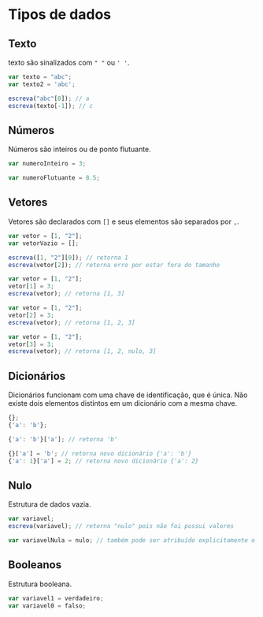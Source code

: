 # Tipos de dados
## Texto

texto são sinalizados com `" "` ou `' '`.

```js
var texto = "abc";
var texto2 = 'abc';

escreva("abc"[0]); // a
escreva(texto[-1]); // c
```

## Números

Números são inteiros ou de ponto flutuante.

```js
var numeroInteiro = 3;

var numeroFlutuante = 8.5;
```

## Vetores

Vetores são declarados com `[]` e seus elementos são separados por `,`.

```js
var vetor = [1, "2"];
var vetorVazio = [];

escreva([1, "2"][0]); // retorna 1
escreva(vetor[2]); // retorna erro por estar fora do tamanho

var vetor = [1, "2"];
vetor[1] = 3; 
escreva(vetor); // retorna [1, 3]

var vetor = [1, "2"];
vetor[2] = 3; 
escreva(vetor); // retorna [1, 2, 3]

var vetor = [1, "2"];
vetor[3] = 3; 
escreva(vetor); // retorna [1, 2, nulo, 3]
```

## Dicionários

Dicionários funcionam com uma chave de identificação, que é única. Não existe dois elementos distintos em um dicionário com a mesma chave.

```js
{};
{'a': 'b'};

{'a': 'b'}['a']; // retorna 'b'

{}['a'] = 'b'; // retorna novo dicionário {'a': 'b'}
{'a': 1}['a'] = 2; // retorna novo dicionário {'a': 2}
```

## Nulo

Estrutura de dados vazia.

```js
var variavel;
escreva(variavel); // retorna "nulo" pois não foi possui valores

var variavelNula = nulo; // também pode ser atribuído explicitamente o valor "nulo"
```

## Booleanos

Estrutura booleana.

```js
var variavel1 = verdadeiro;
var variavel0 = falso;
```